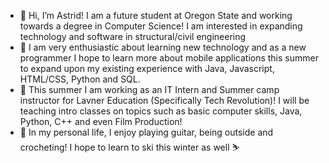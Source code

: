- 👋 Hi, I’m Astrid! I am a future student at Oregon State and working towards a degree in Computer Science! I am interested in expanding technology and software in structural/civil engineering
- 🌱 I am very enthusiastic about learning new technology and as a new programmer I hope to learn more about mobile applications this summer to expand upon my existing experience with Java, Javascript, HTML/CSS, Python and SQL.
- 🐋 This summer I am working as an IT Intern and Summer camp instructor for Lavner Education (Specifically Tech Revolution)! I will be teaching intro classes on topics such as basic computer skills, Java, Python, C++ and even Film Production!
- 💞️ In my personal life, I enjoy playing guitar, being outside and crocheting! I hope to learn to ski this winter as well ⛷️

<!---
astridlotus/astridlotus is a ✨ special ✨ repository because its `README.md` (this file) appears on your GitHub profile.
You can click the Preview link to take a look at your changes.
--->
